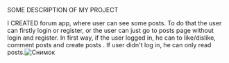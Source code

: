 SOME DESCRIPTION OF MY PROJECT

I CREATED forum app, where user can see some posts. To do that the user can firstly login or register, or the user can just go to posts page without login and register.
In first way, if the user logged in, he can to like/dislike, comment posts and create posts . If user didn't log in, he can only read posts.![Снимок](https://user-images.githubusercontent.com/63951641/113729493-e2804b00-9718-11eb-9b36-099c057726e1.PNG)
